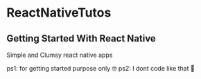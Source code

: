 # ReactNativeTutos
## Getting Started With React Native
Simple and Clumsy react native apps

ps1: for getting started purpose only 🤓
ps2: I dont code like that 🤫
